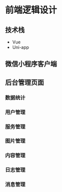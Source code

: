 # 前端逻辑设计

## 技术栈

- Vue
- Uni-app

## 微信小程序客户端



## 后台管理页面



### 数据统计



### 用户管理



### 服务管理



### 图片管理



### 内容管理



### 日志管理



### 消息管理